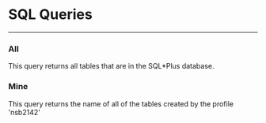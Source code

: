 # SQL Queries
---------------



### All
This query returns all tables that are in the SQL*Plus database.

### Mine
This query returns the name of all of the tables created by the profile 'nsb2142'
